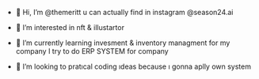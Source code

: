 - 👋 Hi, I’m @themeritt u can actually find in instagram @season24.ai
- 👀 I’m interested in nft & illustartor 
- 🌱 I’m currently learning invesment & inventory managment for my company 
I try to do ERP SYSTEM for company 

- 💞️ I’m looking to pratıcal coding ıdeas because ı gonna aplly own system 


<!---
themeritt/themeritt is a ✨ special ✨ repository because its `README.md` (this file) appears on your GitHub profile.
You can click the Preview link to take a look at your changes.
--->
